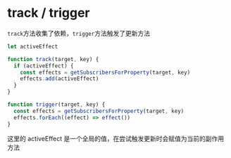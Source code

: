 # track / trigger

`track`方法收集了依赖，`trigger`方法触发了更新方法

```javascript
let activeEffect

function track(target, key) {
  if (activeEffect) {
    const effects = getSubscribersForProperty(target, key)
    effects.add(activeEffect)
  }
}

function trigger(target, key) {
  const effects = getSubscribersForProperty(target, key)
  effects.forEach((effect) => effect())
}
```

这里的 activeEffect 是一个全局的值，在尝试触发更新时会赋值为当前的副作用方法
